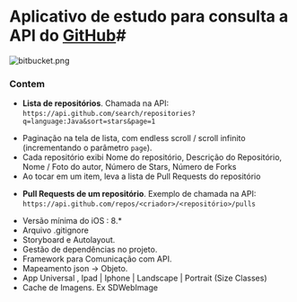# Aplicativo de estudo para consulta a API do [GitHub](https://github.com)#

![bitbucket.png](https://raw.githubusercontent.com/nicolauatala/uagit/master/printUagit.jpg)

### **Contem** ###

- __Lista de repositórios__. Chamada na API: `https://api.github.com/search/repositories?q=language:Java&sort=stars&page=1`
* Paginação na tela de lista, com endless scroll / scroll infinito (incrementando o parâmetro `page`).
* Cada repositório exibi Nome do repositório, Descrição do Repositório, Nome / Foto do autor, Número de Stars, Número de Forks
* Ao tocar em um item, leva a lista de Pull Requests do repositório
- __Pull Requests de um repositório__. Exemplo de chamada na API: `https://api.github.com/repos/<criador>/<repositório>/pulls`
* Versão mínima do iOS : 8.*
* Arquivo .gitignore
* Storyboard e Autolayout.
* Gestão de dependências no projeto.
* Framework para Comunicação com API.
* Mapeamento json -> Objeto.
* App Universal , Ipad | Iphone | Landscape | Portrait (Size Classes)
* Cache de Imagens. Ex SDWebImage